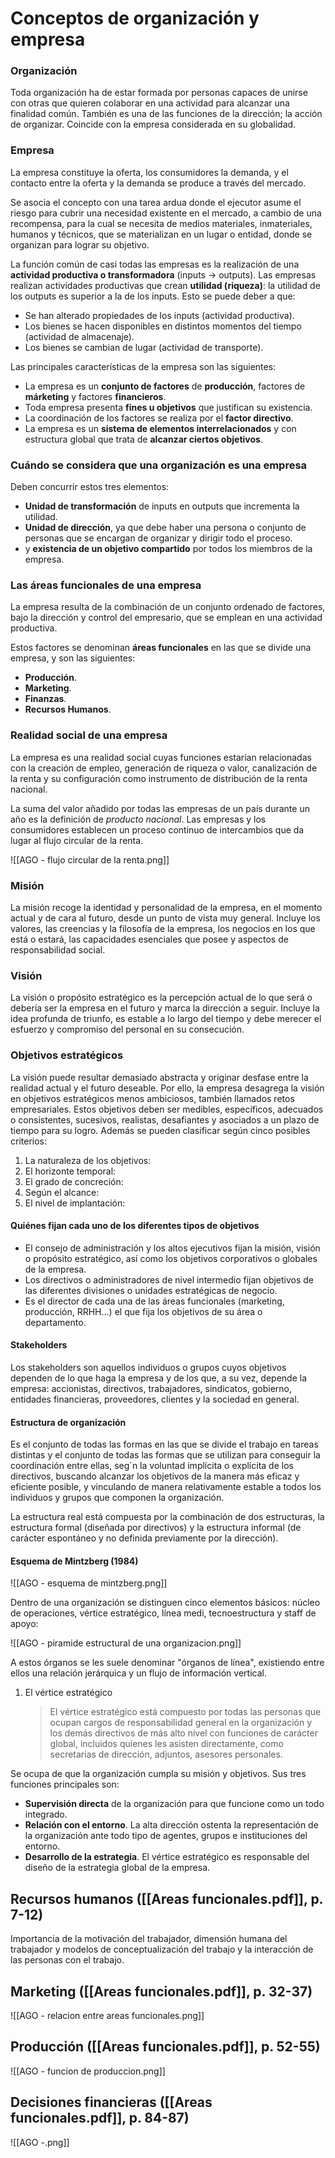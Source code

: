 # Conceptos de organización y empresa

### Organización
Toda organización ha de estar formada por personas capaces de unirse con otras que quieren colaborar en una actividad para alcanzar una finalidad común. También es una de las funciones de la dirección; la acción de organizar. Coincide con la empresa considerada en su globalidad.

### Empresa
La empresa constituye la oferta, los consumidores la demanda, y el contacto entre la oferta y la demanda se produce a través del mercado.

Se asocia el concepto con una tarea ardua donde el ejecutor asume el riesgo para cubrir una necesidad existente en el mercado, a cambio de una recompensa, para la cual se necesita de medios materiales, inmateriales, humanos y técnicos, que se materializan en un lugar o entidad, donde se organizan para lograr su objetivo.

La función común de casi todas las empresas es la realización de una **actividad productiva o transformadora** (inputs -> outputs). Las empresas realizan actividades productivas que crean **utilidad (riqueza)**: la utilidad de los outputs es superior a la de los inputs. Esto se puede deber a que:
+ Se han alterado propiedades de los inputs (actividad productiva).
+ Los bienes se hacen disponibles en distintos momentos del tiempo (actividad de almacenaje).
+ Los bienes se cambian de lugar (actividad de transporte).

Las principales características de la empresa son las siguientes:
+ La empresa es un **conjunto de factores** de **producción**, factores de **márketing** y factores **financieros**.
+ Toda empresa presenta **fines u objetivos** que justifican su existencia.
+ La coordinación de los factores se realiza por el **factor directivo**.
+ La empresa es un **sistema de elementos interrelacionados** y con estructura global que trata de **alcanzar ciertos objetivos**.

### Cuándo se considera que una organización es una empresa
Deben concurrir estos tres elementos:
+ **Unidad de transformación** de inputs en outputs que incrementa la utilidad.
+ **Unidad de dirección**, ya que debe haber una persona o conjunto de personas que se encargan de organizar y dirigir todo el proceso.
+ y **existencia de un objetivo compartido** por todos los miembros de la empresa.


### Las áreas funcionales de una empresa
La empresa resulta de la combinación de un conjunto ordenado de factores, bajo la dirección y control del empresario, que se emplean en una actividad productiva.

Estos factores se denominan **áreas funcionales** en las que se divide una empresa, y son las siguientes:
+ **Producción**.
+ **Marketing**.
+ **Finanzas**.
+ **Recursos Humanos**.

### Realidad social de una empresa
La empresa es una realidad social cuyas funciones estarían relacionadas con la creación de empleo, generación de riqueza o valor, canalización de la renta y su configuración como instrumento de distribución de la renta nacional.

La suma del valor añadido por todas las empresas de un país durante un año es la definición de *producto nacional*. Las empresas y los consumidores establecen un proceso continuo de intercambios que da lugar al flujo circular de la renta.

![[AGO - flujo circular de la renta.png]]

### Misión
La misión recoge la identidad y personalidad de la empresa, en el momento actual y de cara al futuro, desde un punto de vista muy general. Incluye los valores, las creencias y la filosofía de la empresa, los negocios en los que está o estará, las capacidades esenciales que posee y aspectos de responsabilidad social.

### Visión 
La visión o propósito estratégico es la percepción actual de lo que será o debería ser la empresa en el futuro y marca la dirección a seguir. Incluye la idea profunda de triunfo, es estable a lo largo del tiempo y debe merecer el esfuerzo y compromiso del personal en su consecución.

### Objetivos estratégicos
La visión puede resultar demasiado abstracta y originar desfase entre la realidad actual y el futuro deseable. Por ello, la empresa desagrega la visión en objetivos estratégicos menos ambiciosos, también llamados retos empresariales. Estos objetivos deben ser medibles, específicos, adecuados o consistentes, sucesivos, realistas, desafiantes y asociados a un plazo de tiempo para su logro. Además se pueden clasificar según cinco posibles criterios:
1) La naturaleza de los objetivos:
2) El horizonte temporal:
3) El grado de concreción:
4) Según el alcance:
5) El nivel de implantación:

#### Quiénes fijan cada uno de los diferentes tipos de objetivos

+ El consejo de administración y los altos ejecutivos fijan la misión, visión o propósito estratégico, así como los objetivos corporativos o globales de la empresa.
+ Los directivos o administradores de nivel intermedio fijan objetivos de las diferentes divisiones o unidades estratégicas de negocio.
+ Es el director de cada una de las áreas funcionales (marketing, producción, RRHH...) el que fija los objetivos de su área o departamento.

#### Stakeholders
Los stakeholders son aquellos individuos o grupos cuyos objetivos dependen de lo que haga la empresa y de los que, a su vez, depende la empresa: accionistas, directivos, trabajadores, sindicatos, gobierno, entidades financieras, proveedores, clientes y la sociedad en general.

#### Estructura de organización

Es el conjunto de todas las formas en las que se divide el trabajo en tareas distintas y el conjunto de todas las formas que se utilizan para conseguir la coordinación entre ellas, seg´n la voluntad implícita o explícita de los directivos, buscando alcanzar los objetivos de la manera más eficaz y eficiente posible, y vinculando de manera relativamente estable a todos los individuos y grupos que componen la organización.

La estructura real está compuesta por la combinación de dos estructuras, la estructura formal (diseñada por directivos) y la estructura informal (de carácter espontáneo y no definida previamente por la dirección).

#### Esquema de Mintzberg (1984)

![[AGO - esquema de mintzberg.png]]

Dentro de una organización se distinguen cinco elementos básicos: núcleo de operaciones, vértice estratégico, línea medi, tecnoestructura y staff de apoyo:

![[AGO - piramide estructural de una organizacion.png]]

A estos órganos se les suele denominar "órganos de línea", existiendo entre ellos una relación jerárquica y un flujo de información vertical.

1) El vértice estratégico
   > El vértice estratégico está compuesto por todas las personas que ocupan cargos de responsabilidad general en la organización y los demás directivos de más alto nivel con funciones de carácter global, incluidos quienes les asisten directamente, como secretarias de dirección, adjuntos, asesores personales.

Se ocupa de que la organización cumpla su misión y objetivos. Sus tres funciones principales son:
+ **Supervisión directa** de la organización para que funcione como un todo integrado.
+ **Relación con el entorno**. La alta dirección ostenta la representación de la organización ante todo tipo de agentes, grupos e instituciones del entorno.
+ **Desarrollo de la estrategia**. El vértice estratégico es responsable del diseño de la estrategia global de la empresa.

## Recursos humanos ([[Areas funcionales.pdf]], p. 7-12)

Importancia de la motivación del trabajador, dimensión humana del trabajador y modelos de conceptualización del trabajo y la interacción de las personas con el trabajo.

## Marketing ([[Areas funcionales.pdf]], p. 32-37)

![[AGO - relacion entre areas funcionales.png]]

## Producción ([[Areas funcionales.pdf]], p. 52-55)
![[AGO - funcion de produccion.png]]

## Decisiones financieras ([[Areas funcionales.pdf]], p. 84-87)

![[AGO -.png]]
